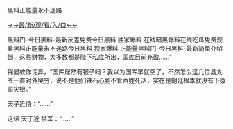 黑料正能量永不迷路

<a href="https://2ndjcj11.kesang6to.com?https://github.com">→→最/新/观/看/入/口←←</a>


黑料门-今日黑料-最新反差免费今日黑料 独家爆料 在线暗黑爆料在线吃瓜免费观看黑料正能量永不迷路今日黑料 独家爆料 正能量黑料门-今日黑料-最新简单介绍
御，这些财物，大多数都是陛下私库所出，国库目前充盈……”

锦晏故作诧异，“国库居然有银子吗？我以为国库早就空了，不然怎么这几位县太爷一直对外哭穷，说不是他们铁石心肠不管百姓死活，实在是朝廷根本就没有下拨赈灾银。”

天子近侍：“……”

这话
天子近
禁军：“……”




